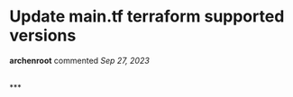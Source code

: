 # Update main.tf terraform supported versions

**archenroot** commented *Sep 27, 2023*


<br />
***


